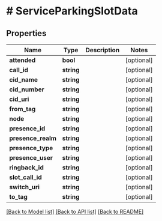 # # ServiceParkingSlotData

## Properties

Name | Type | Description | Notes
------------ | ------------- | ------------- | -------------
**attended** | **bool** |  | [optional]
**call_id** | **string** |  | [optional]
**cid_name** | **string** |  | [optional]
**cid_number** | **string** |  | [optional]
**cid_uri** | **string** |  | [optional]
**from_tag** | **string** |  | [optional]
**node** | **string** |  | [optional]
**presence_id** | **string** |  | [optional]
**presence_realm** | **string** |  | [optional]
**presence_type** | **string** |  | [optional]
**presence_user** | **string** |  | [optional]
**ringback_id** | **string** |  | [optional]
**slot_call_id** | **string** |  | [optional]
**switch_uri** | **string** |  | [optional]
**to_tag** | **string** |  | [optional]

[[Back to Model list]](../../README.md#models) [[Back to API list]](../../README.md#endpoints) [[Back to README]](../../README.md)
